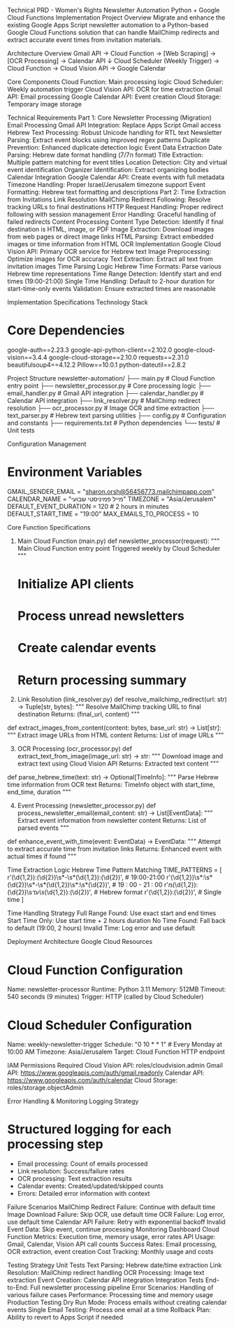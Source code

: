 Technical PRD - Women's Rights Newsletter Automation
Python + Google Cloud Functions Implementation
Project Overview
Migrate and enhance the existing Google Apps Script newsletter automation to a Python-based Google Cloud Functions solution that can handle MailChimp redirects and extract accurate event times from invitation materials.

Architecture Overview
Gmail API → Cloud Function → [Web Scraping] → [OCR Processing] → Calendar API
    ↓
Cloud Scheduler (Weekly Trigger) → Cloud Function → Cloud Vision API → Google Calendar

Core Components
Cloud Function: Main processing logic
Cloud Scheduler: Weekly automation trigger
Cloud Vision API: OCR for time extraction
Gmail API: Email processing
Google Calendar API: Event creation
Cloud Storage: Temporary image storage

Technical Requirements
Part 1: Core Newsletter Processing (Migration)
Email Processing
Gmail API Integration: Replace Apps Script Gmail access
Hebrew Text Processing: Robust Unicode handling for RTL text
Newsletter Parsing: Extract event blocks using improved regex patterns
Duplicate Prevention: Enhanced duplicate detection logic
Event Data Extraction
Date Parsing: Hebrew date format handling (ה7/7 format)
Title Extraction: Multiple pattern matching for event titles
Location Detection: City and virtual event identification
Organizer Identification: Extract organizing bodies
Calendar Integration
Google Calendar API: Create events with full metadata
Timezone Handling: Proper Israel/Jerusalem timezone support
Event Formatting: Hebrew text formatting and descriptions
Part 2: Time Extraction from Invitations
Link Resolution
MailChimp Redirect Following: Resolve tracking URLs to final destinations
HTTP Request Handling: Proper redirect following with session management
Error Handling: Graceful handling of failed redirects
Content Processing
Content Type Detection: Identify if final destination is HTML, image, or PDF
Image Extraction: Download images from web pages or direct image links
HTML Parsing: Extract embedded images or time information from HTML
OCR Implementation
Google Cloud Vision API: Primary OCR service for Hebrew text
Image Preprocessing: Optimize images for OCR accuracy
Text Extraction: Extract all text from invitation images
Time Parsing Logic
Hebrew Time Formats: Parse various Hebrew time representations
Time Range Detection: Identify start and end times (19:00-21:00)
Single Time Handling: Default to 2-hour duration for start-time-only events
Validation: Ensure extracted times are reasonable

Implementation Specifications
Technology Stack
# Core Dependencies
google-auth==2.23.3
google-api-python-client==2.102.0
google-cloud-vision==3.4.4
google-cloud-storage==2.10.0
requests==2.31.0
beautifulsoup4==4.12.2
Pillow==10.0.1
python-dateutil==2.8.2

Project Structure
newsletter-automation/
├── main.py                 # Cloud Function entry point
├── newsletter_processor.py # Core processing logic
├── email_handler.py        # Gmail API integration
├── calendar_handler.py     # Calendar API integration
├── link_resolver.py        # MailChimp redirect resolution
├── ocr_processor.py        # Image OCR and time extraction
├── text_parser.py          # Hebrew text parsing utilities
├── config.py              # Configuration and constants
├── requirements.txt       # Python dependencies
└── tests/                 # Unit tests

Configuration Management
# Environment Variables
GMAIL_SENDER_EMAIL = "sharon.orsh@56456773.mailchimpapp.com"
CALENDAR_NAME = "מייל פמיניסטי שבועי"
TIMEZONE = "Asia/Jerusalem"
DEFAULT_EVENT_DURATION = 120  # 2 hours in minutes
DEFAULT_START_TIME = "19:00"
MAX_EMAILS_TO_PROCESS = 10


Core Function Specifications
1. Main Cloud Function (main.py)
def newsletter_processor(request):
    """
    Main Cloud Function entry point
    Triggered weekly by Cloud Scheduler
    """
    # Initialize API clients
    # Process unread newsletters
    # Create calendar events
    # Return processing summary

2. Link Resolution (link_resolver.py)
def resolve_mailchimp_redirect(url: str) -> Tuple[str, bytes]:
    """
    Resolve MailChimp tracking URL to final destination
    Returns: (final_url, content)
    """
    
def extract_images_from_content(content: bytes, base_url: str) -> List[str]:
    """
    Extract image URLs from HTML content
    Returns: List of image URLs
    """

3. OCR Processing (ocr_processor.py)
def extract_text_from_image(image_url: str) -> str:
    """
    Download image and extract text using Cloud Vision API
    Returns: Extracted text content
    """
    
def parse_hebrew_time(text: str) -> Optional[TimeInfo]:
    """
    Parse Hebrew time information from OCR text
    Returns: TimeInfo object with start_time, end_time, duration
    """

4. Event Processing (newsletter_processor.py)
def process_newsletter_email(email_content: str) -> List[EventData]:
    """
    Extract event information from newsletter content
    Returns: List of parsed events
    """
    
def enhance_event_with_time(event: EventData) -> EventData:
    """
    Attempt to extract accurate time from invitation links
    Returns: Enhanced event with actual times if found
    """


Time Extraction Logic
Hebrew Time Pattern Matching
TIME_PATTERNS = [
    r'(\d{1,2}):(\d{2})\s*-\s*(\d{1,2}):(\d{2})',  # 19:00-21:00
    r'(\d{1,2})\s*:\s*(\d{2})\s*-\s*(\d{1,2})\s*:\s*(\d{2})',  # 19 : 00 - 21 : 00
    r'מ(\d{1,2}):(\d{2})\s*עד\s*(\d{1,2}):(\d{2})',  # Hebrew format
    r'(\d{1,2}):(\d{2})',  # Single time
]

Time Handling Strategy
Full Range Found: Use exact start and end times
Start Time Only: Use start time + 2 hours duration
No Time Found: Fall back to default (19:00, 2 hours)
Invalid Time: Log error and use default

Deployment Architecture
Google Cloud Resources
# Cloud Function Configuration
Name: newsletter-processor
Runtime: Python 3.11
Memory: 512MB
Timeout: 540 seconds (9 minutes)
Trigger: HTTP (called by Cloud Scheduler)

# Cloud Scheduler Configuration
Name: weekly-newsletter-trigger
Schedule: "0 10 * * 1"  # Every Monday at 10:00 AM
Timezone: Asia/Jerusalem
Target: Cloud Function HTTP endpoint

IAM Permissions Required
Cloud Vision API: roles/cloudvision.admin
Gmail API: https://www.googleapis.com/auth/gmail.readonly
Calendar API: https://www.googleapis.com/auth/calendar
Cloud Storage: roles/storage.objectAdmin

Error Handling & Monitoring
Logging Strategy
# Structured logging for each processing step
- Email processing: Count of emails processed
- Link resolution: Success/failure rates
- OCR processing: Text extraction results
- Calendar events: Created/updated/skipped counts
- Errors: Detailed error information with context

Failure Scenarios
MailChimp Redirect Failure: Continue with default time
Image Download Failure: Skip OCR, use default time
OCR Failure: Log error, use default time
Calendar API Failure: Retry with exponential backoff
Invalid Event Data: Skip event, continue processing
Monitoring Dashboard
Cloud Function Metrics: Execution time, memory usage, error rates
API Usage: Gmail, Calendar, Vision API call counts
Success Rates: Email processing, OCR extraction, event creation
Cost Tracking: Monthly usage and costs

Testing Strategy
Unit Tests
Text Parsing: Hebrew date/time extraction
Link Resolution: MailChimp redirect handling
OCR Processing: Image text extraction
Event Creation: Calendar API integration
Integration Tests
End-to-End: Full newsletter processing pipeline
Error Scenarios: Handling of various failure cases
Performance: Processing time and memory usage
Production Testing
Dry Run Mode: Process emails without creating calendar events
Single Email Testing: Process one email at a time
Rollback Plan: Ability to revert to Apps Script if needed


